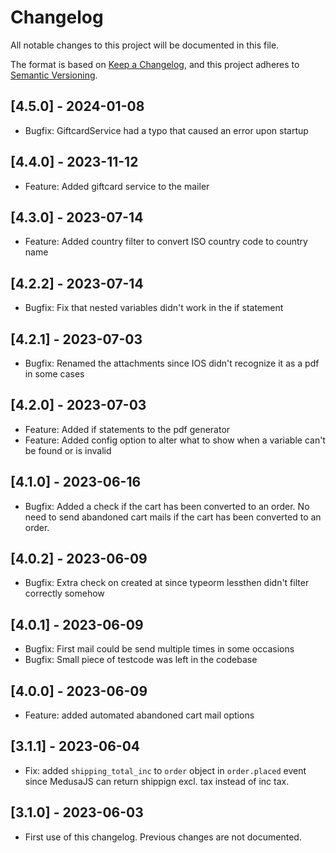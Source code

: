 # Changelog

All notable changes to this project will be documented in this file.

The format is based on [Keep a Changelog](https://keepachangelog.com/en/1.0.0/),
and this project adheres to [Semantic Versioning](https://semver.org/spec/v2.0.0.html).

## [4.5.0] - 2024-01-08

- Bugfix: GiftcardService had a typo that caused an error upon startup

## [4.4.0] - 2023-11-12

- Feature: Added giftcard service to the mailer

## [4.3.0] - 2023-07-14

- Feature: Added country filter to convert ISO country code to country name

## [4.2.2] - 2023-07-14

- Bugfix: Fix that nested variables didn't work in the if statement

## [4.2.1] - 2023-07-03

- Bugfix: Renamed the attachments since IOS didn't recognize it as a pdf in some cases

## [4.2.0] - 2023-07-03

- Feature: Added if statements to the pdf generator
- Feature: Added config option to alter what to show when a variable can't be found or is invalid

## [4.1.0] - 2023-06-16

- Bugfix: Added a check if the cart has been converted to an order. No need to send abandoned cart mails if the cart has been converted to an order.

## [4.0.2] - 2023-06-09

- Bugfix: Extra check on created at since typeorm lessthen didn't filter correctly somehow

## [4.0.1] - 2023-06-09

- Bugfix: First mail could be send multiple times in some occasions
- Bugfix: Small piece of testcode was left in the codebase

## [4.0.0] - 2023-06-09

- Feature: added automated abandoned cart mail options

## [3.1.1] - 2023-06-04

- Fix: added `shipping_total_inc` to `order` object in `order.placed` event since MedusaJS can return shippign excl. tax instead of inc tax.

## [3.1.0] - 2023-06-03

- First use of this changelog. Previous changes are not documented.
